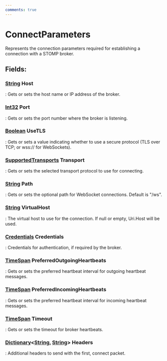 ```yaml
---
comments: true
---
```

# ConnectParameters

Represents the connection parameters required for establishing a connection with a STOMP broker. 

## **Fields**:
### **[String](https://learn.microsoft.com/en-us/dotnet/api/System.String) Host**
: Gets or sets the host name or IP address of the broker. 
### **[Int32](https://learn.microsoft.com/en-us/dotnet/api/System.Int32) Port**
: Gets or sets the port number where the broker is listening. 
### **[Boolean](https://learn.microsoft.com/en-us/dotnet/api/System.Boolean) UseTLS**
: Gets or sets a value indicating whether to use a secure protocol (TLS over TCP; or wss:// for WebSockets). 
### **[SupportedTransports](SupportedTransports.md) Transport**
: Gets or sets the selected transport protocol to use for connecting. 
### **[String](https://learn.microsoft.com/en-us/dotnet/api/System.String) Path**
: Gets or sets the optional path for WebSocket connections. Default is "/ws". 
### **[String](https://learn.microsoft.com/en-us/dotnet/api/System.String) VirtualHost**
: The virtual host to use for the connection. If null or empty, Uri.Host will be used. 
### **[Credentials](../../../HTTP/api-reference/Authentication/Credentials.md) Credentials**
: Credentials for authentication, if required by the broker. 
### **[TimeSpan](https://learn.microsoft.com/en-us/dotnet/api/System.TimeSpan) PreferredOutgoingHeartbeats**
: Gets or sets the preferred heartbeat interval for outgoing heartbeat messages. 
### **[TimeSpan](https://learn.microsoft.com/en-us/dotnet/api/System.TimeSpan) PreferredIncomingHeartbeats**
: Gets or sets the preferred heartbeat interval for incoming heartbeat messages. 
### **[TimeSpan](https://learn.microsoft.com/en-us/dotnet/api/System.TimeSpan) Timeout**
: Gets or sets the timeout for broker heartbeats. 
### **[Dictionary](https://learn.microsoft.com/en-us/dotnet/api/System.Collections.Generic.Dictionary-2)&lt;[String](https://learn.microsoft.com/en-us/dotnet/api/System.String), [String](https://learn.microsoft.com/en-us/dotnet/api/System.String)&gt; Headers**
: Additional headers to send with the first, connect packet. 